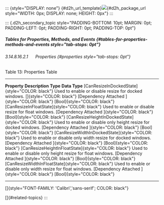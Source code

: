 ::: {style="DISPLAY: none"}
[](ms-xhelp:///?Id=d2h_url_template){#d2h_url_template}![](!package_url!){#d2h_package_url style="WIDTH: 0px; DISPLAY: none; HEIGHT: 0px"}
:::

::: {.d2h_secondary_topic style="PADDING-BOTTOM: 10pt; MARGIN: 0pt; PADDING-LEFT: 0pt; PADDING-RIGHT: 0pt; PADDING-TOP: 0pt"}
##### Tables for Properties, Methods, and Events {#tables-for-properties-methods-and-events style="tab-stops: 0pt"}

###### 3.14.8.16.2.1      Properties {#properties style="tab-stops: 0pt"}

Table 13: Properties Table

  ------------------------------------------------------ ------------------------------------------------------------------------------- ---------------------------------------------- ------------------------------
  **Property**                                           **Description**                                                                 **Type**                                       **Data Type**
  [CanResizeInDockedState]{style="COLOR: black"}         Used to enable or disable resize for docked windows. []{style="COLOR: black"}   [Dependency Attached ]{style="COLOR: black"}   [Bool]{style="COLOR: black"}
  [CanResizeInFloatState]{style="COLOR: black"}          Used to enable or disable resize for float windows.                             [Dependency Attached ]{style="COLOR: black"}   [Bool]{style="COLOR: black"}
  [CanResizeHeightInDockedState]{style="COLOR: black"}   Used to enable or disable only height resize for docked windows.                [Dependency Attached ]{style="COLOR: black"}   [Bool]{style="COLOR: black"}
  [CanResizeWidthInDockedState]{style="COLOR: black"}    Used to enable or disable only width resize for docked windows.                 [Dependency Attached ]{style="COLOR: black"}   [Bool]{style="COLOR: black"}
  [CanResizeHeightInFloatState]{style="COLOR: black"}    Used to enable or disable only height resize for float windows.                 [Dependency Attached ]{style="COLOR: black"}   [Bool]{style="COLOR: black"}
  [CanResizeWidthInFloatState]{style="COLOR: black"}     Used to enable or disable only width resize for float windows.                  [Dependency Attached ]{style="COLOR: black"}   [Bool]{style="COLOR: black"}
  ------------------------------------------------------ ------------------------------------------------------------------------------- ---------------------------------------------- ------------------------------

[]{style="FONT-FAMILY: 'Calibri','sans-serif'; COLOR: black"} 

[]{#related-topics}
:::
